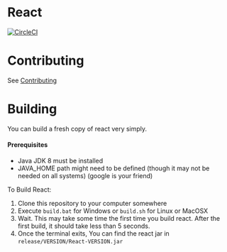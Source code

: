 # React
[![CircleCI](https://circleci.com/gh/VolmitSoftware/React.svg?style=svg)](https://circleci.com/gh/VolmitSoftware/React)

# Contributing
See [Contributing](https://github.com/VolmitSoftware/React/blob/master/CONTRIBUTING.md)

# Building
You can build a fresh copy of react very simply.

#### Prerequisites 
* Java JDK 8 must be installed
* JAVA_HOME path might need to be defined (though it may not be needed on all systems) (google is your friend)

To Build React:

1. Clone this repository to your computer somewhere
2. Execute `build.bat` for Windows or `build.sh` for Linux or MacOSX
3. Wait. This may take some time the first time you build react. After the first build, it should take less than 5 seconds.
4. Once the terminal exits, You can find the react jar in `release/VERSION/React-VERSION.jar`
